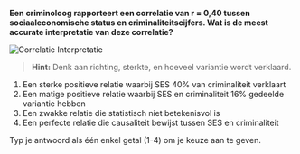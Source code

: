 **Een criminoloog rapporteert een correlatie van r = 0,40 tussen sociaaleconomische status en criminaliteitscijfers. Wat is de meest accurate interpretatie van deze correlatie?**

![Correlatie Interpretatie](images/question_3.21.png)

> **Hint:** Denk aan richting, sterkte, en hoeveel variantie wordt verklaard.

1) Een sterke positieve relatie waarbij SES 40% van criminaliteit verklaart
2) Een matige positieve relatie waarbij SES en criminaliteit 16% gedeelde variantie hebben
3) Een zwakke relatie die statistisch niet betekenisvol is
4) Een perfecte relatie die causaliteit bewijst tussen SES en criminaliteit

Typ je antwoord als één enkel getal (1-4) om je keuze aan te geven.